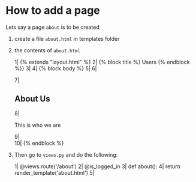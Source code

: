# How to add a page

Lets say a page `about` is to be created

1.  create a file `about.html` in templates folder
2.  the contents of `about.html`

    1| {% extends "layout.html" %}
    2| {% block title %} Users {% endblock %}}
    3|
    4| {% block body %}
    5| <!-- main content[html]  goes here -->
    6| <div>
    7|  <h2>About Us</h2>
    8|  <p>This is who we are</p>
    9| </div>
    10| {% endblock %}

3.  Then go to `views.py` and do the following:

    1| @views.route('/about')
    2| @is_logged_in <!-- used for pages that require login. eg profile page -->
    3| def about():
    4| return render_template('about.html')
    5|
